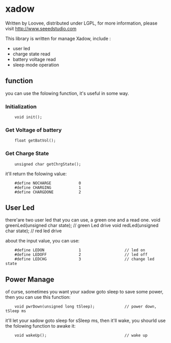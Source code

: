 xadow
================

Written by Loovee, distributed under LGPL, for more information, please visit http://www.seeedstudio.com

This library is written for manage Xadow, include :

* user led
* charge state read
* battery voltage read
* sleep mode operation

function
------------------
you can use the folowing function, it's useful in some way.

### Initialization
		void init();

### Get Voltage of battery
		float getBatVol();

### Get Charge State
		unsigned char getChrgState(); 

it'll return the folowing value:

		#define NOCHARGE            0
		#define CHARGING            1
		#define CHARGDONE           2
		
## User Led
there'are two user led that you can use, a green one and a read one.
		void greenLed(unsigned char state);	// green Led drive
		void redLed(unsigned char state);   		// red led drive
		
about the input value, you can use:

		#define LEDON               1               	// led on
		#define LEDOFF              2               	// led off
		#define LEDCHG              3               	// change led state		

## Power Manage
of curse, sometimes you want your xadow goto sleep to save some power, then you can use this function:

		void pwrDown(unsigned long tSleep);             // power down, tSleep ms

it'll let your xadow goto sleep for sSleep ms, then it'll wake, you shourld use the folowing function to awake it:

		void wakeUp();                                  // wake up

